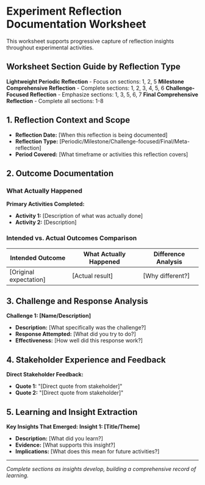 # Experiment Reflection Documentation Worksheet

This worksheet supports progressive capture of reflection insights throughout experimental activities.

## Worksheet Section Guide by Reflection Type

**Lightweight Periodic Reflection** - Focus on sections: 1, 2, 5
**Milestone Comprehensive Reflection** - Complete sections: 1, 2, 3, 4, 5, 6
**Challenge-Focused Reflection** - Emphasize sections: 1, 3, 5, 6, 7
**Final Comprehensive Reflection** - Complete all sections: 1-8

## 1. Reflection Context and Scope
- **Reflection Date:** [When this reflection is being documented]
- **Reflection Type:** [Periodic/Milestone/Challenge-focused/Final/Meta-reflection]
- **Period Covered:** [What timeframe or activities this reflection covers]

## 2. Outcome Documentation
### What Actually Happened
**Primary Activities Completed:**
- **Activity 1:** [Description of what was actually done]
- **Activity 2:** [Description]

### Intended vs. Actual Outcomes Comparison
| Intended Outcome | What Actually Happened | Difference Analysis |
|------------------|------------------------|-------------------|
| [Original expectation] | [Actual result] | [Why different?] |

## 3. Challenge and Response Analysis
**Challenge 1: [Name/Description]**
- **Description:** [What specifically was the challenge?]
- **Response Attempted:** [What did you try to do?]
- **Effectiveness:** [How well did this response work?]

## 4. Stakeholder Experience and Feedback
**Direct Stakeholder Feedback:**
- **Quote 1:** "[Direct quote from stakeholder]"
- **Quote 2:** "[Direct quote from stakeholder]"

## 5. Learning and Insight Extraction
**Key Insights That Emerged:**
**Insight 1: [Title/Theme]**
- **Description:** [What did you learn?]
- **Evidence:** [What supports this insight?]
- **Implications:** [What does this mean for future activities?]

---

*Complete sections as insights develop, building a comprehensive record of learning.*